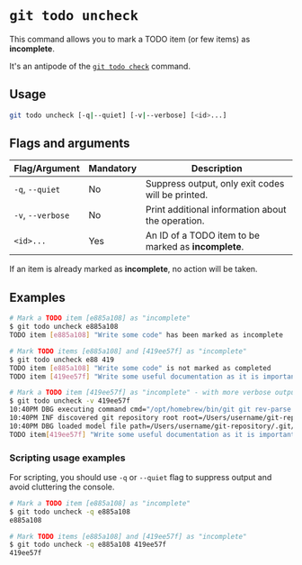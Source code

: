 # `git todo uncheck`

This command allows you to mark a TODO item (or few items) as **incomplete**.

It's an antipode of the [`git todo check`](./check.md) command.

## Usage

```bash
git todo uncheck [-q|--quiet] [-v|--verbose] [<id>...]
```

## Flags and arguments

| Flag/Argument     | Mandatory | Description                                          |
| ----------------- | --------- | ---------------------------------------------------- |
| `-q`, `--quiet`   | No        | Suppress output, only exit codes will be printed.    |
| `-v`, `--verbose` | No        | Print additional information about the operation.    |
| `<id>...`         | Yes       | An ID of a TODO item to be marked as **incomplete**. |

If an item is already marked as **incomplete**, no action will be taken.

## Examples

```bash
# Mark a TODO item [e885a108] as "incomplete"
$ git todo uncheck e885a108
TODO item [e885a108] "Write some code" has been marked as incomplete

# Mark TODO items [e885a108] and [419ee57f] as "incomplete"
$ git todo uncheck e88 419
TODO item [e885a108] "Write some code" is not marked as completed
TODO item [419ee57f] "Write some useful documentation as it is important" has been marked as incomplete

# Mark a TODO item [419ee57f] as "incomplete" - with more verbose output.
$ git todo uncheck -v 419ee57f
10:40PM DBG executing command cmd="/opt/homebrew/bin/git git rev-parse --show-toplevel"
10:40PM INF discovered git repository root root=/Users/username/git-repository
10:40PM DBG loaded model file path=/Users/username/git-repository/.git/TODO
TODO item[419ee57f] "Write some useful documentation as it is important" is not marked as completed
```

### Scripting usage examples

For scripting, you should use `-q` or `--quiet` flag to suppress output and avoid cluttering the console.

```bash
# Mark a TODO item [e885a108] as "incomplete"
$ git todo uncheck -q e885a108
e885a108

# Mark TODO items [e885a108] and [419ee57f] as "incomplete"
$ git todo uncheck -q e885a108 419ee57f
419ee57f
```
